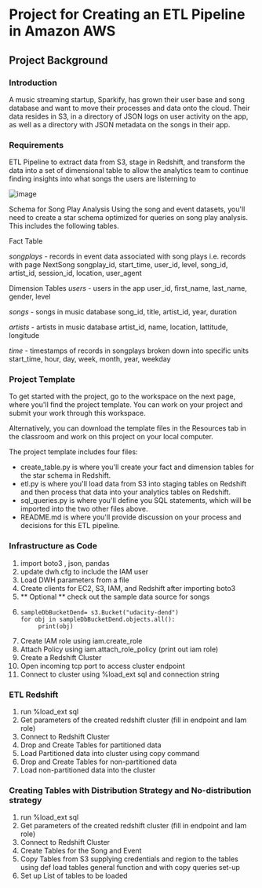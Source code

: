 # Project for Creating an ETL Pipeline in Amazon AWS

## Project Background
### Introduction
A music streaming startup, Sparkify, has grown their user base and song database and want to move their processes and data onto the cloud. Their data resides in S3, in a directory of JSON logs on user activity on the app, as well as a directory with JSON metadata on the songs in their app.

### Requirements
ETL Pipeline to extract data from S3, stage in Redshift, and transform the data into a set of dimensional table to allow the analytics team to continue finding insights into what songs the users are listerning to

![image](https://github.com/code-hy/udacity-cloud-data-warehouses/assets/82032854/e778199b-d0b1-451b-81e8-5cfe0f434395)

Schema for Song Play Analysis
Using the song and event datasets, you'll need to create a star schema optimized for queries on song play analysis. This includes the following tables.

Fact Table

*songplays* - records in event data associated with song plays i.e. records with page NextSong
songplay_id, start_time, user_id, level, song_id, artist_id, session_id, location, user_agent


Dimension Tables
*users* - users in the app
user_id, first_name, last_name, gender, level

*songs* - songs in music database
song_id, title, artist_id, year, duration

*artists* - artists in music database
artist_id, name, location, lattitude, longitude

*time* - timestamps of records in songplays broken down into specific units
start_time, hour, day, week, month, year, weekday


### Project Template
To get started with the project, go to the workspace on the next page, where you'll find the project template. You can work on your project and submit your work through this workspace.

Alternatively, you can download the template files in the Resources tab in the classroom and work on this project on your local computer.

The project template includes four files:

* create_table.py is where you'll create your fact and dimension tables for the star schema in Redshift.
* etl.py is where you'll load data from S3 into staging tables on Redshift and then process that data into your analytics tables on Redshift.
* sql_queries.py is where you'll define you SQL statements, which will be imported into the two other files above.
* README.md is where you'll provide discussion on your process and decisions for this ETL pipeline.

### Infrastructure as Code
1. import boto3 , json, pandas
2. update dwh.cfg to include the IAM user
3. Load DWH parameters from a file
4. Create clients for EC2, S3, IAM, and Redshift after importing boto3
5. ** Optional ** check out the sample data source for songs
6.     sampleDbBucketDend= s3.Bucket("udacity-dend")
       for obj in sampleDbBucketDend.objects.all():
            print(obj)
7. Create IAM role using iam.create_role
8. Attach Policy using iam.attach_role_policy (print out iam role)
9. Create a Redshift Cluster
10. Open incoming tcp port to access cluster endpoint
11. Connect to cluster using %load_ext sql and connection string

### ETL Redshift
1. run %load_ext sql
2. Get parameters of the created redshift cluster (fill in endpoint and Iam role)
3. Connect to Redshift Cluster
4. Drop and Create Tables for partitioned data
5. Load Partitioned data into cluster using copy command
6. Drop and Create Tables for non-partitioned data
7. Load non-partitioned data into the cluster

### Creating Tables with Distribution Strategy and No-distribution strategy
1. run %load_ext sql
2. Get parameters of the created redshift cluster (fill in endpoint and Iam role)
3. Connect to Redshift Cluster
4. Create Tables for the Song and Event
5. Copy Tables from S3 supplying credentials and region to the tables using
        def load tables general function and with copy queries set-up
6.  Set up List of tables to be loaded
   
